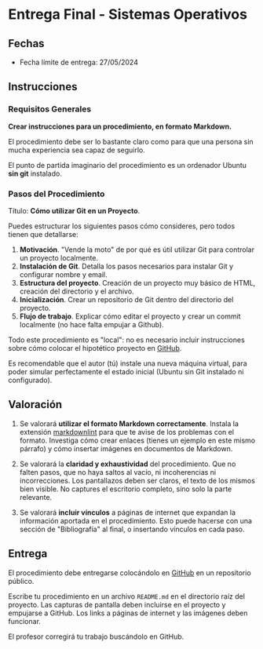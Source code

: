 # Entrega Final - Sistemas Operativos

## Fechas

- Fecha límite de entrega: 27/05/2024

## Instrucciones

### Requisitos Generales

**Crear instrucciones para un procedimiento, en formato Markdown.**

El procedimiento debe ser lo bastante claro como para que una persona sin mucha experiencia sea capaz de seguirlo.

El punto de partida imaginario del procedimiento es un ordenador Ubuntu **sin git** instalado.

### Pasos del Procedimiento

Título: **Cómo utilizar Git en un Proyecto**.

Puedes estructurar los siguientes pasos cómo consideres, pero todos tienen que detallarse:

1. **Motivación**. "Vende la moto" de por qué es útil utilizar Git para controlar un proyecto localmente.
2. **Instalación de Git**. Detalla los pasos necesarios para instalar Git y configurar nombre y email.
3. **Estructura del proyecto**. Creación de un proyecto muy básico de HTML, creación del directorio y el archivo.
4. **Inicialización**. Crear un repositorio de Git dentro del directorio del proyecto.
5. **Flujo de trabajo**. Explicar cómo editar el proyecto y crear un commit localmente (no hace falta empujar a Github).

Todo este procedimiento es "local": no es necesario incluir instrucciones sobre cómo colocar el hipotético proyecto en [GitHub](https://github.com).

Es recomendable que el autor (tú) instale una nueva máquina virtual, para poder simular perfectamente el estado inicial (Ubuntu sin Git instalado ni configurado).

## Valoración

1. Se valorará **utilizar el formato Markdown correctamente**. Instala la extensión [markdownlint](https://marketplace.visualstudio.com/items?itemName=DavidAnson.vscode-markdownlint) para que te avise de los problemas con el formato. Investiga cómo crear enlaces (tienes un ejemplo en este mismo párrafo) y cómo insertar imágenes en documentos de Markdown.

2. Se valorará la **claridad y exhaustividad** del procedimiento. Que no falten pasos, que no haya saltos al vacío, ni incoherencias ni incorrecciones. Los pantallazos deben ser claros, el texto de los mismos bien visible. No captures el escritorio completo, sino solo la parte relevante.

3. Se valorará **incluir vínculos** a páginas de internet que expandan la información aportada en el procedimiento. Esto puede hacerse con una sección de "Bibliografía" al final, o insertando vínculos en cada paso.

## Entrega

El procedimiento debe entregarse colocándolo en [GitHub](https://github.com) en un repositorio público.

Escribe tu procedimiento en un archivo `README.md` en el directorio raíz del proyecto. Las capturas de pantalla deben incluirse en el proyecto y empujarse a GitHub. Los links a páginas de internet y las imágenes deben funcionar.

El profesor corregirá tu trabajo buscándolo en GitHub.
